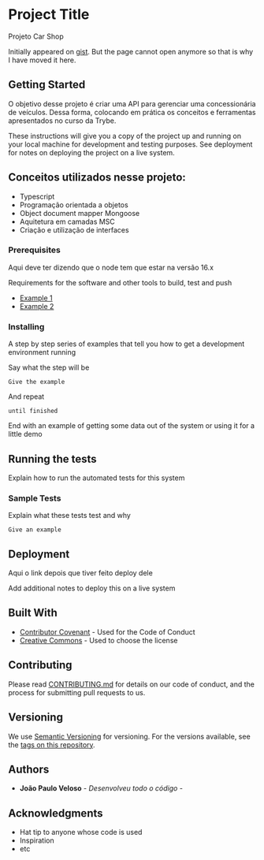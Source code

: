 # Project Title

Projeto Car Shop

Initially appeared on
[gist](https://gist.github.com/PurpleBooth/109311bb0361f32d87a2). But the page cannot open anymore so that is why I have moved it here.

## Getting Started

O objetivo desse projeto é criar uma API para gerenciar uma concessionária de veículos. Dessa forma, colocando em prática os conceitos e ferramentas apresentados no curso da Trybe.

These instructions will give you a copy of the project up and running on
your local machine for development and testing purposes. See deployment
for notes on deploying the project on a live system.

## Conceitos utilizados nesse projeto:

* Typescript
* Programação orientada a objetos
* Object document mapper Mongoose
* Aquitetura em camadas MSC
* Criação e utilização de interfaces

### Prerequisites

Aqui deve ter dizendo que o node tem que estar na versão 16.x

Requirements for the software and other tools to build, test and push 
- [Example 1](https://www.example.com)
- [Example 2](https://www.example.com)

### Installing

A step by step series of examples that tell you how to get a development
environment running

Say what the step will be

    Give the example

And repeat

    until finished

End with an example of getting some data out of the system or using it
for a little demo

## Running the tests

Explain how to run the automated tests for this system

### Sample Tests

Explain what these tests test and why

    Give an example

## Deployment

Aqui o link depois que tiver feito deploy dele

Add additional notes to deploy this on a live system

## Built With

  - [Contributor Covenant](https://www.contributor-covenant.org/) - Used
    for the Code of Conduct
  - [Creative Commons](https://creativecommons.org/) - Used to choose
    the license

## Contributing

Please read [CONTRIBUTING.md](CONTRIBUTING.md) for details on our code
of conduct, and the process for submitting pull requests to us.

## Versioning

We use [Semantic Versioning](http://semver.org/) for versioning. For the versions
available, see the [tags on this
repository](https://github.com/PurpleBooth/a-good-readme-template/tags).

## Authors

  - **João Paulo Veloso** - *Desenvolveu todo o código* -

## Acknowledgments

  - Hat tip to anyone whose code is used
  - Inspiration
  - etc
